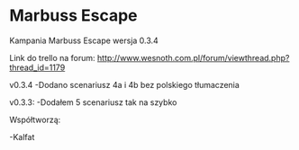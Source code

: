 ﻿# Marbuss Escape
Kampania Marbuss Escape wersja 0.3.4

Link do trello na forum:
http://www.wesnoth.com.pl/forum/viewthread.php?thread_id=1179

v0.3.4
-Dodano scenariusz 4a i 4b bez polskiego tłumaczenia

v0.3.3:
-Dodałem 5 scenariusz tak na szybko

Współtworzą:

-Kalfat

